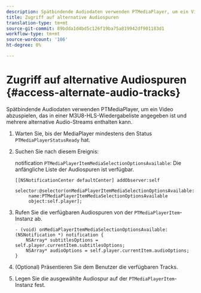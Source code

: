 ```yaml
---
description: Spätbindende Audiodaten verwenden PTMediaPlayer, um ein Video abzuspielen, das in einer M3U8-HLS-Wiedergabeliste angegeben ist und mehrere alternative Audio-Streams enthalten kann.
title: Zugriff auf alternative Audiospuren
translation-type: tm+mt
source-git-commit: 89bdda1d4bd5c126f19ba75a819942df901183d1
workflow-type: tm+mt
source-wordcount: '106'
ht-degree: 0%

---
```



# Zugriff auf alternative Audiospuren {#access-alternate-audio-tracks}

Spätbindende Audiodaten verwenden PTMediaPlayer, um ein Video abzuspielen, das in einer M3U8-HLS-Wiedergabeliste angegeben ist und mehrere alternative Audio-Streams enthalten kann.

1. Warten Sie, bis der MediaPlayer mindestens den Status `PTMediaPlayerStatusReady` hat.
1. Suchen Sie nach diesem Ereignis:

   notification `PTMediaPlayerItemMediaSelectionOptionsAvailable`: Die anfängliche Liste der Audiospuren ist verfügbar.

   ```
   [[NSNotificationCenter defaultCenter] addObserver:self 
        selector:@selector(onMediaPlayerItemMediaSelectionOptionsAvailable:) 
        name:PTMediaPlayerItemMediaSelectionOptionsAvailable  
        object:self.player];
   ```

1. Rufen Sie die verfügbaren Audiospuren von der `PTMediaPlayerItem`-Instanz ab.

   ```
   - (void) onMediaPlayerItemMediaSelectionOptionsAvailable:(NSNotification *) notification { 
       NSArray* subtitlesOptions = self.player.currentItem.subtitlesOptions; 
       NSArray* audioOptions = self.player.currentItem.audioOptions; 
   }
   ```

1. (Optional) Präsentieren Sie dem Benutzer die verfügbaren Tracks.
1. Legen Sie die ausgewählte Audiospur auf der `PTMediaPlayerItem`-Instanz fest.
